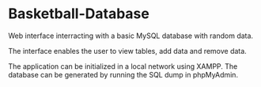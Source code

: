 # Basketball-Database

Web interface interracting with a basic MySQL database with random data.

The interface enables the user to view tables, add data and remove data.

The application can be initialized in a local network using XAMPP. The database can be generated by running the SQL dump in phpMyAdmin.
